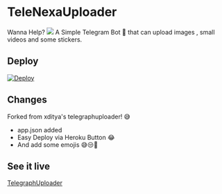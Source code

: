 # TeleNexaUploader
Wanna Help? <a href="https://t.me/NexaBotsUpdates"> <img src="https://img.shields.io/badge/Telegram-2CA5E0?style=for-the-badge&logo=telegram&logoColor=white"/></a>
A Simple Telegram Bot 🤖 that can upload images , small videos and some stickers.

## Deploy
[![Deploy](https://www.herokucdn.com/deploy/button.svg)](https://heroku.com/deploy?template=https://github.com/Hirusha-H/TelegraphUploader)

## Changes
Forked from xditya's telegraphuploader! 😅

- app.json added
- Easy Deploy via Heroku Button 😂
- And add some emojis 😅😒🤖

## See it live

[TelegraphUploader](https://t.me/UptoTelegraphnexabot)
